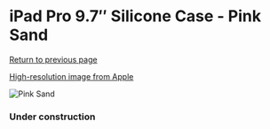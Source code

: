 # iPad Pro 9.7″ Silicone Case - Pink Sand

[Return to previous page](/ipad_pro97)

[High-resolution image from Apple](https://store.storeimages.cdn-apple.com/8756/as-images.apple.com/is/MNN72?wid=4500&hei=4500&fmt=png)

<div style="width: 384px"><img src="/everysource/MNN72.png" alt="Pink Sand"></div>

### Under construction
